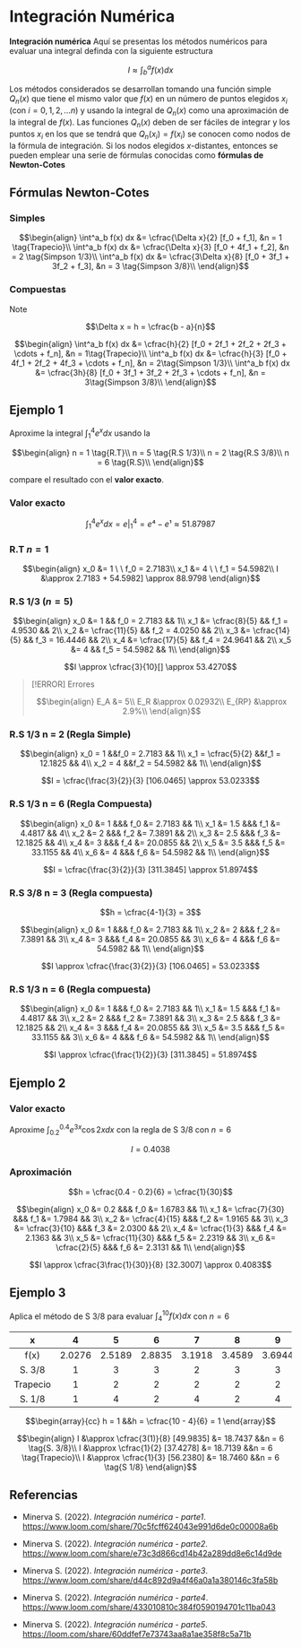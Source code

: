 # Integración Numérica

**Integración numérica** Aquí se presentas los métodos numéricos para evaluar una integral definda con la siguiente estructura

$$I \approx \int^a_bf(x) dx$$

Los métodos considerados se desarrollan tomando una función simple $Q_n(x)$ que tiene el mismo valor que $f(x)$ en un número de puntos elegidos $x_i$ (con $i = 0, 1, 2, \dots n$) y usando la integral de $Q_n(x)$  como una aproximación de la integral de $f(x)$. Las funciones $Q_n(x)$ deben de ser fáciles de integrar y los puntos $x_i$ en los que se tendrá  que $Q_n(x_i) = f(x_i)$ se conocen como nodos de la fórmula de integración. Si los nodos elegidos $x$-distantes, entonces se pueden emplear una serie de fórmulas conocidas como **fórmulas de Newton-Cotes**

## Fórmulas Newton-Cotes

### Simples

$$\begin{align}
	\int^a_b f(x) dx &= \cfrac{\Delta x}{2} [f_0 + f_1], &n = 1 \tag{Trapecio}\\
	\int^a_b f(x) dx &= \cfrac{\Delta x}{3} [f_0 + 4f_1 + f_2], &n = 2 \tag{Simpson 1/3}\\
	\int^a_b f(x) dx &= \cfrac{3\Delta x}{8} [f_0 + 3f_1 + 3f_2 + f_3], &n = 3 \tag{Simpson 3/8}\\
\end{align}$$

### Compuestas

> [!NOTE]
> 
> $$\Delta x = h = \cfrac{b - a}{n}$$

$$\begin{align}
	\int^a_b f(x) dx &= \cfrac{h}{2} [f_0 + 2f_1 + 2f_2 + 2f_3 + \cdots + f_n], &n = 1\tag{Trapecio}\\
	\int^a_b f(x) dx &= \cfrac{h}{3} [f_0 + 4f_1 + 2f_2 + 4f_3 + \cdots + f_n], &n = 2\tag{Simpson 1/3}\\
	\int^a_b f(x) dx &= \cfrac{3h}{8} [f_0 + 3f_1 + 3f_2 + 2f_3 + \cdots + f_n], &n = 3\tag{Simpson 3/8}\\
\end{align}$$

## Ejemplo 1

Aproxime la integral $\int^4_1 e^x dx$ usando la 

$$\begin{align}
	n = 1 \tag{R.T}\\
	n = 5 \tag{R.S 1/3}\\
	n = 2 \tag{R.S 3/8}\\
	n = 6 \tag{R.S}\\
\end{align}$$

compare el resultado con el **valor exacto**.

### Valor exacto

$$\int^4_1 e^x dx = e \bigg |^4_1 = e⁴ - e¹ \approx 51.87987 $$

### R.T $n = 1$

$$\begin{align}
x_0 &= 1 \ \ f_0 = 2.7183\\ 
x_1 &= 4 \ \ f_1 = 54.5982\\ 
I &\approx 2.7183 + 54.5982] \approx 88.9798
\end{align}$$

### R.S 1/3 ($n=5$)

$$\begin{align}
	x_0 &= 1			 && f_0 =  2.7183 && 1\\
	x_1 &= \cfrac{8}{5}  && f_1 =  4.9530 && 2\\
	x_2 &= \cfrac{11}{5} && f_2 =  4.0250 && 2\\
	x_3 &= \cfrac{14}{5} && f_3 = 16.4446 && 2\\
	x_4 &= \cfrac{17}{5} && f_4 = 24.9641 && 2\\
	x_5 &= 4 			 && f_5 = 54.5982 && 1\\
\end{align}$$

$$I \approx \cfrac{3}{10}[] \approx 53.4270$$

> [!ERROR] Errores
> 
> $$\begin{align}
>	 E_A &= 5\\
>    E_R &\approx 0.02932\\
> E_{RP} &\approx 2.9%\\
> \end{align}$$

### R.S 1/3 n = 2 (Regla Simple)

$$\begin{align}
	x_0 = 1 		   &&f_0 =  2.7183 && 1\\
	x_1 = \cfrac{5}{2} &&f_1 = 12.1825 && 4\\
	x_2 = 4 		   &&f_2 = 54.5982 && 1\\
\end{align}$$

$$I = \cfrac{\frac{3}{2}}{3} [106.0465] \approx 53.0233$$

### R.S 1/3 n = 6 (Regla Compuesta)

$$\begin{align}
	x_0 &= 1   &&& f_0 &=  2.7183 && 1\\
	x_1 &= 1.5 &&& f_1 &=  4.4817 && 4\\
	x_2 &= 2   &&& f_2 &=  7.3891 && 2\\
	x_3 &= 2.5 &&& f_3 &= 12.1825 && 4\\
	x_4 &= 3   &&& f_4 &= 20.0855 && 2\\
	x_5 &= 3.5 &&& f_5 &= 33.1155 && 4\\
	x_6 &= 4   &&& f_6 &= 54.5982 && 1\\
\end{align}$$

$$I = \cfrac{\frac{3}{2}}{3} [311.3845] \approx 51.8974$$

### R.S 3/8 n = 3 (Regla compuesta)

$$h = \cfrac{4-1}{3} = 3$$

$$\begin{align}
	x_0 &= 1   &&& f_0 &=  2.7183 && 1\\
	x_2 &= 2   &&& f_2 &=  7.3891 && 3\\
	x_4 &= 3   &&& f_4 &= 20.0855 && 3\\
	x_6 &= 4   &&& f_6 &= 54.5982 && 1\\
\end{align}$$

$$I \approx \cfrac{\frac{3}{2}}{3} [106.0465] = 53.0233$$


### R.S 1/3 n = 6 (Regla compuesta)

$$\begin{align}
	x_0 &= 1   &&& f_0 &=  2.7183 && 1\\
	x_1 &= 1.5 &&& f_1 &=  4.4817 && 3\\
	x_2 &= 2   &&& f_2 &=  7.3891 && 3\\
	x_3 &= 2.5 &&& f_3 &= 12.1825 && 2\\
	x_4 &= 3   &&& f_4 &= 20.0855 && 3\\
	x_5 &= 3.5 &&& f_5 &= 33.1155 && 3\\
	x_6 &= 4   &&& f_6 &= 54.5982 && 1\\
\end{align}$$

$$I \approx \cfrac{\frac{1}{2}}{3} [311.3845] = 51.8974$$

## Ejemplo 2

### Valor exacto

Aproxime $\int^{0.4}_{0.2} e^{3x} \cos 2x dx$ con la regla de S 3/8 con $n=6$

$$I = 0.4038$$

### Aproximación

$$h = \cfrac{0.4 - 0.2}{6} = \cfrac{1}{30}$$

$$\begin{align}
	x_0 &= 0.2			  &&& f_0 &= 1.6783 && 1\\
	x_1 &= \cfrac{7}{30}  &&& f_1 &= 1.7984 && 3\\
	x_2 &= \cfrac{4}{15}  &&& f_2 &= 1.9165 && 3\\
	x_3 &= \cfrac{3}{10}  &&& f_3 &= 2.0300 && 2\\
	x_4 &= \cfrac{1}{3}   &&& f_4 &= 2.1363 && 3\\
	x_5 &= \cfrac{11}{30} &&& f_5 &= 2.2319 && 3\\
	x_6 &= \cfrac{2}{5}   &&& f_6 &= 2.3131 && 1\\
\end{align}$$

$$I \approx \cfrac{3\frac{1}{30}}{8} [32.3007] \approx 0.4083$$

## Ejemplo 3

Aplica el método de S 3/8 para evaluar $\int^{10}_4 f(x) dx$ con $n = 6$

|  x   |   4    |   5    |   6    |   7    |   8    |   9    |   10   |
|:----:|:------:|:------:|:------:|:------:|:------:|:------:|:------:|
| f(x) | 2.0276 | 2.5189 | 2.8835 | 3.1918 | 3.4589 | 3.6944 | 3.9052 |
|  S. 3/8   |   1    |   3    |   3    |   2    |   3    |   3    |   1    |
|  Trapecio   |   1    |   2    |   2    |   2    |   2    |   2    |   1    |
|  S. 1/8   |   1    |   4    |   2    |   4    |   2    |   4    | 1       |

$$\begin{array}{cc}
h = 1 &&h = \cfrac{10 - 4}{6} = 1
\end{array}$$

$$\begin{align}
I &\approx \cfrac{3(1)}{8} [49.9835] &= 18.7437 &&n = 6 \tag{S. 3/8}\\
I &\approx \cfrac{1}{2} [37.4278] 	 &= 18.7139 &&n = 6 \tag{Trapecio}\\
I &\approx \cfrac{1}{3} [56.2380] 	 &= 18.7460 &&n = 6 \tag{S 1/8}
\end{align}$$

## Referencias

- Minerva S. (2022). _Integración numérica - parte1_. https://www.loom.com/share/70c5fcff624043e991d6de0c00008a6b

- Minerva S. (2022). _Integración numérica - parte2_. https://www.loom.com/share/e73c3d866cd14b42a289dd8e6c14d9de

- Minerva S. (2022). _Integración numérica - parte3_. https://www.loom.com/share/d44c892d9a4f46a0a1a380146c3fa58b

- Minerva S. (2022). _Integración numérica - parte4_. https://www.loom.com/share/433010810c384f0590194701c11ba043

- Minerva S. (2022). _Integración numérica - parte5_. https://loom.com/share/60ddfef7e73743aa8a1ae358f8c5a71b
